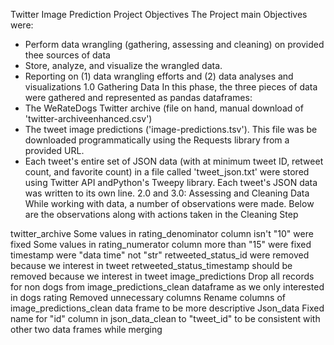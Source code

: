 Twitter Image Prediction
Project Objectives
The Project main Objectives were:

- Perform data wrangling (gathering, assessing and cleaning) on provided thee sources of data
- Store, analyze, and visualize the wrangled data.
- Reporting on (1) data wrangling efforts and (2) data analyses and visualizations
1.0 Gathering Data
In this phase, the three pieces of data were gathered and represented as pandas dataframes:
- The WeRateDogs Twitter archive (file on hand, manual download of 'twitter-archiveenhanced.csv')
- The tweet image predictions ('image-predictions.tsv'). This file was be downloaded programmatically using the Requests library from a provided URL.
- Each tweet's entire set of JSON data (with at minimum tweet ID, retweet count, and favorite count) in a file called 'tweet_json.txt' were stored using Twitter API andPython's Tweepy library. Each tweet's JSON data was written to its own line.
2.0 and 3.0: Assessing and Cleaning Data
While working with data, a number of observations were made. Below are the observations along with actions taken in the Cleaning Step

twitter_archive
Some values in rating_denominator column isn't "10" were fixed
Some values in rating_numerator column more than "15" were fixed
timestamp were "data time" not "str"
retweeted_status_id were removed because we interest in tweet
retweeted_status_timestamp should be removed because we interest in tweet
image_predictions
Drop all records for non dogs from image_predictions_clean dataframe as we only interested in dogs rating
Removed unnecessary columns
Rename columns of image_predictions_clean data frame to be more descriptive
Json_data
Fixed name for "id" column in json_data_clean to "tweet_id" to be consistent with other two data frames while merging
